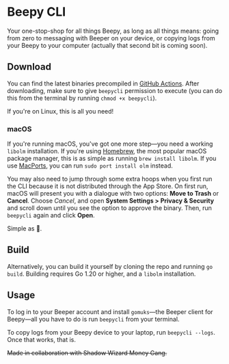 # Beepy CLI
Your one-stop-shop for all things Beepy, as long as all things means:
going from zero to messaging with Beeper on your device, or copying logs
from your Beepy to your computer (actually that second bit is coming
soon).

## Download
You can find the latest binaries precompiled in [GitHub Actions]. After
downloading, make sure to give `beepycli` permission to execute (you can
do this from the terminal by running `chmod +x beepycli`).

If you're on Linux, this is all you need!

### macOS
If you're running macOS, you've got one more step—you need a working
`libolm` installation. If you're using [Homebrew], the most popular
macOS package manager, this is as simple as running `brew install
libolm`. If you use [MacPorts], you can run `sudo port install olm`
instead.

You may also need to jump through some extra hoops when you first run
the CLI because it is not distributed through the App Store. On first
run, macOS will present you with a dialogue with two options: **Move to
Trash** or **Cancel**. Choose *Cancel*, and open **System Settings >
Privacy & Security** and scroll down until you see the option to approve
the binary. Then, run `beepycli` again and click **Open**.

Simple as 🥧.

## Build
Alternatively, you can build it yourself by cloning the repo and running
`go build`. Building requires Go 1.20 or higher, and a `libolm`
installation.

## Usage
To log in to your Beeper account and install `gomuks`—the Beeper client
for Beepy—all you have to do is run `beepycli` from your terminal.

To copy logs from your Beepy device to your laptop, run `beepycli
--logs`. Once that works, that is.

~~Made in collaboration with Shadow Wizard Money Gang.~~

[GitHub Actions]: https://github.com/beeper/beepycli/actions
[Homebrew]: https://brew.sh
[MacPorts]: https://www.macports.org
